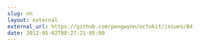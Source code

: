 ```yaml
---
slug: nn
layout: external
external_url: https://github.com/pengwynn/octokit/issues/84
date: 2012-05-02T08:27:21-05:00
---
```

